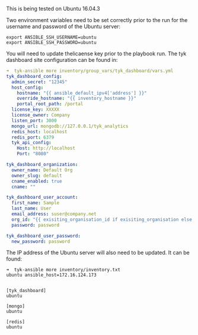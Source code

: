 
This is being tested on Ubuntu 16.04.3

Two environment variables need to be set correctly prior to the run for the username and password of the Ubuntu server:

```
export ANSIBLE_SSH_USERNAME=ubuntu
export ANSIBLE_SSH_PASSWORD=ubuntu
```
You will need to update thelicaense key prior to the playbook run. The tyk dashboard site configuration can be found in:

```yaml
➜  tyk-ansible more inventory/group_vars/tyk_dashboard/vars.yml
tyk_dashboard_config:
  admin_secret: "12345"
  host_config:
    hostname: "{{ ansible_default_ipv4['address'] }}"
    override_hostname: "{{ inventory_hostname }}"
    portal_root_path: /portal
  license_key: XXXXX
  license_owner: Company
  listen_port: 3000
  mongo_url: mongodb://127.0.0.1/tyk_analytics
  redis_host: localhost
  redis_port: 6379
  tyk_api_config:
    Host: http://localhost
    Port: "8080"

tyk_dashboard_organization:
  owner_name: Default Org
  owner_slug: default
  cname_enabled: true
  cname: ""

tyk_dashboard_user_account:
  first_name: Sample
  last_name: User
  email_address: suser@company.net
  org_id: "{{ exisiting_organisation_id if exisiting_organisation else organisation['json']['Meta'] }}"
  password: password

tyk_dashboard_user_password:
  new_password: password
```

The IP address of the Ubuntu server will also need to be updated.  It can be found:

```shell
➜  tyk-ansible more inventory/inventory.txt
ubuntu ansible_host=172.16.124.173


[tyk_dashboard]
ubuntu

[mongo]
ubuntu

[redis]
ubuntu
```
